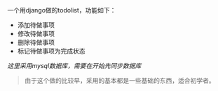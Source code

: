 一个用django做的todolist，功能如下：
- 添加待做事项
- 修改待做事项
- 删除待做事项
- 标记待做事项为完成状态
 
_这里采用mysql数据库，需要在开始先同步数据库_
> 由于这个做的比较早，采用的基本都是一些基础的东西，适合初学者。

